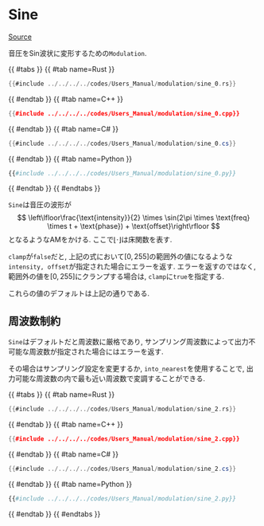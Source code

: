 # Sine
[Source](https://github.com/shinolab/autd3-rs/blob/v32.1.1/autd3/src/datagram/modulation/sine.rs)

音圧をSin波状に変形するための`Modulation`.

{{ #tabs }}
{{ #tab name=Rust }}
```rust
{{#include ../../../../codes/Users_Manual/modulation/sine_0.rs}}
```
{{ #endtab }}
{{ #tab name=C++ }}
```cpp
{{#include ../../../../codes/Users_Manual/modulation/sine_0.cpp}}
```
{{ #endtab }}
{{ #tab name=C# }}
```cs
{{#include ../../../../codes/Users_Manual/modulation/sine_0.cs}}
```
{{ #endtab }}
{{ #tab name=Python }}
```python
{{#include ../../../../codes/Users_Manual/modulation/sine_0.py}}
```
{{ #endtab }}
{{ #endtabs }}

`Sine`は音圧の波形が
$$
    \left\lfloor\frac{\text{intensity}}{2} \times \sin(2\pi \times \text{freq} \times t + \text{phase}) + \text{offset}\right\rfloor
$$
となるようなAMをかける.
ここで$\lfloor\cdot\rfloor$は床関数を表す.

`clamp`が`false`だと, 上記の式において$[0,255]$の範囲外の値になるような`intensity, offset`が指定された場合にエラーを返す.
エラーを返すのではなく, 範囲外の値を$[0,255]$にクランプする場合は, `clamp`に`true`を指定する.

これらの値のデフォルトは上記の通りである.

## 周波数制約

`Sine`はデフォルトだと周波数に厳格であり, サンプリング周波数によって出力不可能な周波数が指定された場合にはエラーを返す.

その場合はサンプリング設定を変更するか, `into_nearest`を使用することで, 出力可能な周波数の内で最も近い周波数で変調することができる.

{{ #tabs }}
{{ #tab name=Rust }}
```rust
{{#include ../../../../codes/Users_Manual/modulation/sine_2.rs}}
```
{{ #endtab }}
{{ #tab name=C++ }}
```cpp
{{#include ../../../../codes/Users_Manual/modulation/sine_2.cpp}}
```
{{ #endtab }}
{{ #tab name=C# }}
```cs
{{#include ../../../../codes/Users_Manual/modulation/sine_2.cs}}
```
{{ #endtab }}
{{ #tab name=Python }}
```python
{{#include ../../../../codes/Users_Manual/modulation/sine_2.py}}
```
{{ #endtab }}
{{ #endtabs }}

